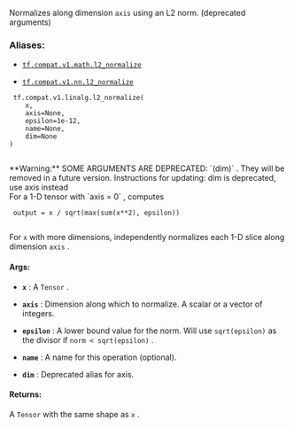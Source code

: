 Normalizes along dimension  `axis`  using an L2 norm. (deprecated arguments)



### Aliases:

- [ `tf.compat.v1.math.l2_normalize` ](/api_docs/python/tf/compat/v1/linalg/l2_normalize)

- [ `tf.compat.v1.nn.l2_normalize` ](/api_docs/python/tf/compat/v1/linalg/l2_normalize)



```
 tf.compat.v1.linalg.l2_normalize(
    x,
    axis=None,
    epsilon=1e-12,
    name=None,
    dim=None
)
 
```


<aside class="warning">**Warning:**  SOME ARGUMENTS ARE DEPRECATED:  `(dim)` . They will be removed in a future version.
Instructions for updating:
dim is deprecated, use axis instead</aside>
For a 1-D tensor with  `axis = 0` , computes



```
 output = x / sqrt(max(sum(x**2), epsilon))
 
```

For  `x`  with more dimensions, independently normalizes each 1-D slice along
dimension  `axis` .



#### Args:

- **`x`** : A  `Tensor` .

- **`axis`** : Dimension along which to normalize.  A scalar or a vector of
integers.

- **`epsilon`** : A lower bound value for the norm. Will use  `sqrt(epsilon)`  as the
divisor if  `norm < sqrt(epsilon)` .

- **`name`** : A name for this operation (optional).

- **`dim`** : Deprecated alias for axis.



#### Returns:
A  `Tensor`  with the same shape as  `x` .


